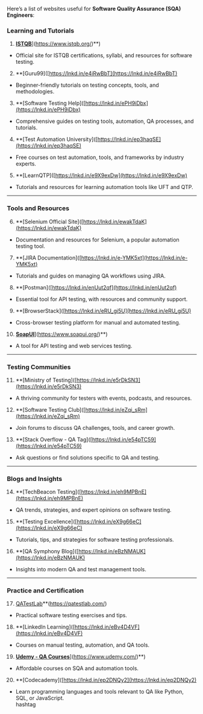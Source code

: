 Here’s a list of websites useful for **Software Quality Assurance (SQA) Engineers**:  
  
### **Learning and Tutorials**  
1. **[ISTQB]([https://www.istqb.org/)**](https://www.istqb.org/)**)  
- Official site for ISTQB certifications, syllabi, and resources for software testing.  
  
2. **[Guru99]([https://lnkd.in/e4iRwBbT](https://lnkd.in/e4iRwBbT)  
- Beginner-friendly tutorials on testing concepts, tools, and methodologies.  
  
3. **[Software Testing Help]([https://lnkd.in/ePH9iDbx](https://lnkd.in/ePH9iDbx)  
- Comprehensive guides on testing tools, automation, QA processes, and tutorials.  
  
4. **[Test Automation University]([https://lnkd.in/ep3haqSE](https://lnkd.in/ep3haqSE)  
- Free courses on test automation, tools, and frameworks by industry experts.  
  
5. **[LearnQTP]([https://lnkd.in/e9X9exDw](https://lnkd.in/e9X9exDw)  
- Tutorials and resources for learning automation tools like UFT and QTP.  
  
---  
  
### **Tools and Resources**  
6. **[Selenium Official Site]([https://lnkd.in/ewakTdaK](https://lnkd.in/ewakTdaK)  
- Documentation and resources for Selenium, a popular automation testing tool.  
  
7. **[JIRA Documentation]([https://lnkd.in/e-YMK5xt](https://lnkd.in/e-YMK5xt)  
- Tutorials and guides on managing QA workflows using JIRA.  
  
8. **[Postman]([https://lnkd.in/enUut2qf](https://lnkd.in/enUut2qf)  
- Essential tool for API testing, with resources and community support.  
  
9. **[BrowserStack]([https://lnkd.in/eRU_gi5U](https://lnkd.in/eRU_gi5U)  
- Cross-browser testing platform for manual and automated testing.  
  
10. **[SoapUI]([https://www.soapui.org/)**](https://www.soapui.org/)**)  
- A tool for API testing and web services testing.  
  
---  
  
### **Testing Communities**  
11. **[Ministry of Testing]([https://lnkd.in/e5rDkSN3](https://lnkd.in/e5rDkSN3)  
- A thriving community for testers with events, podcasts, and resources.  
  
12. **[Software Testing Club]([https://lnkd.in/eZqi_sRm](https://lnkd.in/eZqi_sRm)  
- Join forums to discuss QA challenges, tools, and career growth.  
  
13. **[Stack Overflow - QA Tag]([https://lnkd.in/e54pTC59](https://lnkd.in/e54pTC59)  
- Ask questions or find solutions specific to QA and testing.  
  
---  
  
### **Blogs and Insights**  
14. **[TechBeacon Testing]([https://lnkd.in/eh9MPBnE](https://lnkd.in/eh9MPBnE)  
- QA trends, strategies, and expert opinions on software testing.  
  
15. **[Testing Excellence]([https://lnkd.in/eX9g66eC](https://lnkd.in/eX9g66eC)  
- Tutorials, tips, and strategies for software testing professionals.  
  
16. **[QA Symphony Blog]([https://lnkd.in/eBzNMAUK](https://lnkd.in/eBzNMAUK)  
- Insights into modern QA and test management tools.  
  
---  
  
### **Practice and Certification**  
17. [QATestLab]([https://qatestlab.com/)**(https://qatestlab.com/)
- Practical software testing exercises and tips.  
  
18. **[LinkedIn Learning]([https://lnkd.in/eBv4D4VF](https://lnkd.in/eBv4D4VF)  
- Courses on manual testing, automation, and QA tools.  
  
19. **[Udemy - QA Courses]([https://www.udemy.com/)**](https://www.udemy.com/)**)  
- Affordable courses on SQA and automation tools.  
  
20. **[Codecademy]([https://lnkd.in/ep2DNQy2](https://lnkd.in/ep2DNQy2)  
- Learn programming languages and tools relevant to QA like Python, SQL, or JavaScript.  
hashtag